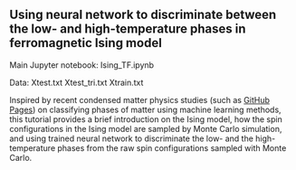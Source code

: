 ## Using neural network to discriminate between the low- and high-temperature phases in ferromagnetic Ising model

Main Jupyter notebook: Ising_TF.ipynb

Data:
Xtest.txt
Xtest_tri.txt
Xtrain.txt

Inspired by recent condensed matter physics studies (such as [GitHub Pages](https://pages.github.com/)) on classifying phases of matter using machine learning methods, this tutorial provides a brief introduction on the Ising model, how the spin configurations in the Ising model are sampled by Monte Carlo simulation, and using trained neural network to discriminate the low- and the high-temperature phases from the raw spin configurations sampled with Monte Carlo.
